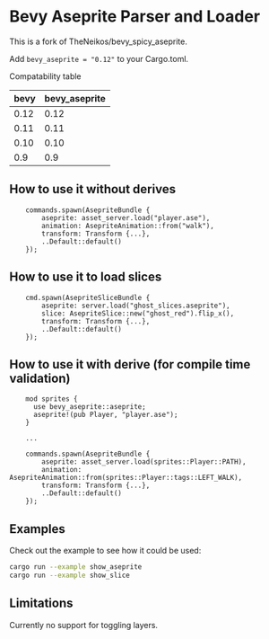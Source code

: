 # Bevy Aseprite Parser and Loader

This is a fork of TheNeikos/bevy_spicy_aseprite.

Add `bevy_aseprite = "0.12"` to your Cargo.toml.

Compatability table

| bevy | bevy_aseprite |
| ---- | ------------- |
| 0.12 | 0.12          |
| 0.11 | 0.11          |
| 0.10 | 0.10          |
| 0.9  | 0.9           |


## How to use it without derives

```rust,ignore
    commands.spawn(AsepriteBundle {
        aseprite: asset_server.load("player.ase"),
        animation: AsepriteAnimation::from("walk"),
        transform: Transform {...},
        ..Default::default()
    });
```

## How to use it to load slices

```rust,ignore
    cmd.spawn(AsepriteSliceBundle {
        aseprite: server.load("ghost_slices.aseprite"),
        slice: AsepriteSlice::new("ghost_red").flip_x(),
        transform: Transform {...},
        ..Default::default()
    });
```

## How to use it with derive (for compile time validation)

```rust,ignore
    mod sprites {
      use bevy_aseprite::aseprite;
      aseprite!(pub Player, "player.ase");
    }

    ...

    commands.spawn(AsepriteBundle {
        aseprite: asset_server.load(sprites::Player::PATH),
        animation: AsepriteAnimation::from(sprites::Player::tags::LEFT_WALK),
        transform: Transform {...},
        ..Default::default()
    });
```

## Examples

Check out the example to see how it could be used:

```bash
cargo run --example show_aseprite
cargo run --example show_slice
```

## Limitations

Currently no support for toggling layers.
